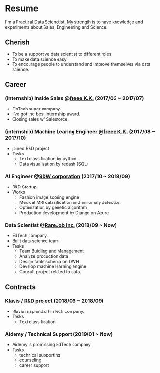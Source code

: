 # Resume 
I'm a Practical Data Scienctist. My strength is to have knowledge and experiments about Sales, Engineering and Science. 

## Cherish
- To be a supportive data scientist to different roles
- To make data science easy 
- To encourage people to understand and improve themselves via data science.

## Career 
### (internship) Inside Sales @[freee K.K.](https://corp.freee.co.jp/) (2017/03 ~ 2017/07)
  - FinTech super company.
  - I've got the best internship award.
  - Closing sales w/ Salesforce.
  
### (internship) Machine Learing Engineer @[freee K.K.](https://corp.freee.co.jp/) (2017/08 ~ 2017/10)
  - joined R&D project
  - Tasks
    - Text classification by python 
    - Data visualization by redash (SQL)

### AI Engineer @[9DW corporation](https://9dw.jp/) (2017/10 ~ 2018/09)
  - R&D Startup
  - Works
    - Fashion image scoring engine
    - Medical MRI calssification and annomaly detection
    - Optimization by genetic algorithm
    - Production development by Django on Azure

### Data Scientist @[RareJob Inc.](https://www.rarejob.com/) (2018/09 ~ Now)
  - EdTech company.
  - Built data science team
  - Tasks
    - Team Buidling and Management
    - Analyze production data
    - Design table schema on DWH
    - Develop machine learning engine
    - Consult project related to data.
    
## Contracts
### Klavis / R&D project (2018/06 ~ 2018/09)
  - Klavis is splendid FinTech company. 
  - Tasks 
    - Text classification
    
### Aidemy / Technical Support (2019/01 ~ Now)
  - Aidemy is promissing EdTech company.
  - Tasks
    - technical supporting 
    - counseling 
    - career support 
